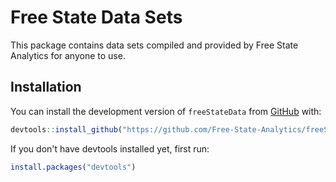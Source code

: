 # Free State Data Sets

This package contains data sets compiled and provided by Free State Analytics for anyone to use.

## Installation

You can install the development version of `freeStateData` from [GitHub](https://github.com/Free-State-Analytics/freeStateData) with:

```r
devtools::install_github("https://github.com/Free-State-Analytics/freeStateData")
```

If you don't have devtools installed yet, first run:
```r
install.packages("devtools")
```

